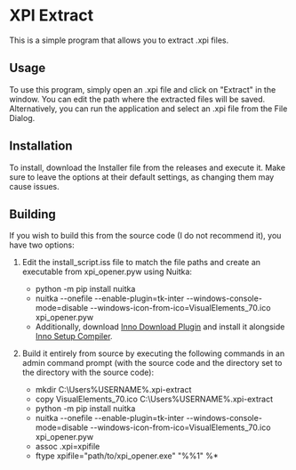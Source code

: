 # XPI Extract 
 
This is a simple program that allows you to extract .xpi files. 
 
## Usage 
 
To use this program, simply open an .xpi file and click on "Extract" in the window. You can edit the path where the extracted files will be saved. Alternatively, you can run the application and select an .xpi file from the File Dialog. 
 
## Installation 
 
To install, download the Installer file from the releases and execute it. Make sure to leave the options at their default settings, as changing them may cause issues. 
 
## Building 
 
If you wish to build this from the source code (I do not recommend it), you have two options: 
 
1. Edit the  install_script.iss  file to match the file paths and create an executable from  xpi_opener.pyw  using Nuitka: 
   -  python -m pip install nuitka  
   -  nuitka --onefile --enable-plugin=tk-inter --windows-console-mode=disable --windows-icon-from-ico=VisualElements_70.ico xpi_opener.pyw  
   - Additionally, download [Inno Download Plugin](https://drive.google.com/drive/folders/0Bzw1xBVt0mokSXZrUEFIanV4azA?usp=sharing#list) and install it alongside [Inno Setup Compiler](https://jrsoftware.org/isdl.php). 
 
2. Build it entirely from source by executing the following commands in an admin command prompt (with the source code and the directory set to the directory with the source code): 
   -  mkdir C:\Users\%USERNAME%\.xpi-extract  
   -  copy VisualElements_70.ico C:\Users\%USERNAME%\.xpi-extract  
   -  python -m pip install nuitka  
   -  nuitka --onefile --enable-plugin=tk-inter --windows-console-mode=disable --windows-icon-from-ico=VisualElements_70.ico xpi_opener.pyw  
   -  assoc .xpi=xpifile  
   -  ftype xpifile="path/to/xpi_opener.exe" "%%1" %*  
